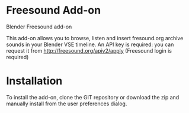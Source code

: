 # Freesound Add-on
Blender Freesound add-on

This add-on allows you to browse, listen and insert fresound.org archive sounds in your Blender VSE timeline.
An API key is required: you can request it from http://freesound.org/apiv2/apply (Freesound login is required)

# Installation
To install the add-on, clone the GIT repository or download the zip and manually install from the user preferences dialog.

